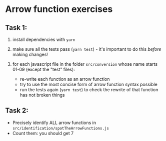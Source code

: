 # Arrow function exercises

## Task 1:

1.  install dependencies with `yarn`
2.  make sure all the tests pass (`yarn test`) - it's important to do this _before_ making changes!

3.  for each javascript file in the folder `src/conversion` whose name starts 01-09 (except the "test" files):
    -   re-write each function as an arrow function
    -   try to use the most concise form of arrow function syntax possible
    -   run the tests again (`yarn test`) to check the rewrite of that function has not broken things

## Task 2:

-   Precisely identify ALL arrow functions in `src/identification/spotTheArrowFunctions.js`
-   Count them: you should get 7
